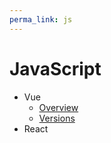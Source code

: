 ```yaml
---
perma_link: js
---
```


# JavaScript

* Vue
  * [Overview](vue)
  * [Versions](vue/versions)
* React
